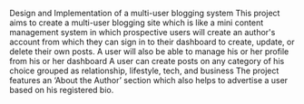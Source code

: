 Design and Implementation of a multi-user blogging system
This project aims to create a multi-user blogging site which is like a mini content management system in which prospective users will create an author's account from which they can sign in to their dashboard to create, update, or delete their own posts.
A user will also be able to manage his or her profile from his or her dashboard
A user can create posts on any category of his choice grouped as relationship, lifestyle, tech, and business
The project features an ‘About the Author’ section which also helps to advertise a user based on his registered bio.

